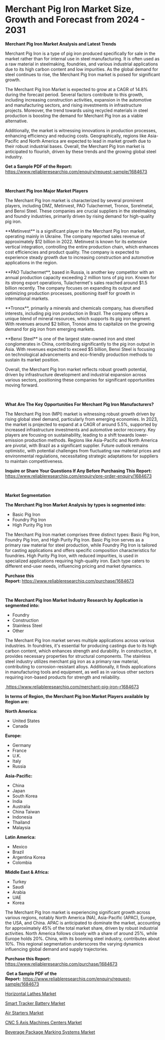 <p><h1>Merchant Pig Iron Market Size, Growth and Forecast from 2024 - 2031</h1></p><p><strong>Merchant Pig Iron Market Analysis and Latest Trends</strong></p>
<p><p>Merchant Pig Iron is a type of pig iron produced specifically for sale in the market rather than for internal use in steel manufacturing. It is often used as a raw material in steelmaking, foundries, and various industrial applications due to its high carbon content and low impurities. As the global demand for steel continues to rise, the Merchant Pig Iron market is poised for significant growth.</p><p>The Merchant Pig Iron Market is expected to grow at a CAGR of 14.8% during the forecast period. Several factors contribute to this growth, including increasing construction activities, expansion in the automotive and manufacturing sectors, and rising investments in infrastructure projects. Moreover, the trend towards using recycled materials in steel production is boosting the demand for Merchant Pig Iron as a viable alternative.</p><p>Additionally, the market is witnessing innovations in production processes, enhancing efficiency and reducing costs. Geographically, regions like Asia-Pacific and North America are expected to lead in market growth due to their robust industrial bases. Overall, the Merchant Pig Iron market is anticipated to flourish, driven by these trends and the growing global steel industry.</p></p>
<p><strong>Get a Sample PDF of the Report:&nbsp;</strong> <a href="https://www.reliableresearchiq.com/enquiry/request-sample/1684673?utm_campaign=123&utm_medium=2&utm_source=Github&utm_content=ia&utm_term=16102024&utm_id=merchant-pig-iron">https://www.reliableresearchiq.com/enquiry/request-sample/1684673</a></p>
<p>&nbsp;</p>
<p><strong>Merchant Pig Iron Major Market Players</strong></p>
<p><p>The Merchant Pig Iron market is characterized by several prominent players, including DMZ, Metinvest, PAO Tulachermet, Tronox, Sorelmetal, and Benxi Steel. These companies are crucial suppliers in the steelmaking and foundry industries, primarily driven by rising demand for high-quality pig iron.</p><p>**Metinvest** is a significant player in the Merchant Pig Iron market, operating mainly in Ukraine. The company reported sales revenue of approximately $12 billion in 2022. Metinvest is known for its extensive vertical integration, controlling the entire production chain, which enhances cost efficiencies and product quality. The company is expected to experience steady growth due to increasing construction and automotive applications in the region.</p><p>**PAO Tulachermet**, based in Russia, is another key competitor with an annual production capacity exceeding 2 million tons of pig iron. Known for its strong export operations, Tulachermet's sales reached around $1.5 billion recently. The company focuses on expanding its output and optimizing production processes, positioning itself for growth in international markets.</p><p>**Tronox**, primarily a minerals and chemicals company, has diversified interests, including pig iron production in Brazil. The company offers a unique blend of mineral resources, which supports its pig iron segment. With revenues around $2 billion, Tronox aims to capitalize on the growing demand for pig iron from emerging markets.</p><p>**Benxi Steel** is one of the largest state-owned iron and steel conglomerates in China, contributing significantly to the pig iron output in Asia. With revenues expected to exceed $5 billion, Benxi Steel is focusing on technological advancements and eco-friendly production methods to sustain its market position.</p><p>Overall, the Merchant Pig Iron market reflects robust growth potential, driven by infrastructure development and industrial expansion across various sectors, positioning these companies for significant opportunities moving forward.</p></p>
<p>&nbsp;</p>
<p><strong>What Are The Key Opportunities For Merchant Pig Iron Manufacturers?</strong></p>
<p><p>The Merchant Pig Iron (MPI) market is witnessing robust growth driven by rising global steel demand, particularly from emerging economies. In 2023, the market is projected to expand at a CAGR of around 5.5%, supported by increased infrastructure investments and automotive sector recovery. Key players are focusing on sustainability, leading to a shift towards lower-emission production methods. Regions like Asia-Pacific and North America are pivotal, with Brazil as a significant supplier. Future outlook remains optimistic, with potential challenges from fluctuating raw material prices and environmental regulations, necessitating strategic adaptations for suppliers to maintain competitiveness.</p></p>
<p><strong>Inquire or Share Your Questions If Any Before Purchasing This Report:</strong> <a href="https://www.reliableresearchiq.com/enquiry/pre-order-enquiry/1684673?utm_campaign=123&utm_medium=2&utm_source=Github&utm_content=ia&utm_term=16102024&utm_id=merchant-pig-iron">https://www.reliableresearchiq.com/enquiry/pre-order-enquiry/1684673</a></p>
<p>&nbsp;</p>
<p><strong>Market Segmentation</strong></p>
<p><strong>The Merchant Pig Iron Market Analysis by types is segmented into:</strong></p>
<p><ul><li>Basic Pig Iron</li><li>Foundry Pig Iron</li><li>High Purity Pig Iron</li></ul></p>
<p><p>The Merchant Pig Iron market comprises three distinct types: Basic Pig Iron, Foundry Pig Iron, and High Purity Pig Iron. Basic Pig Iron serves as a primary raw material for steel production, while Foundry Pig Iron is tailored for casting applications and offers specific composition characteristics for foundries. High Purity Pig Iron, with reduced impurities, is used in specialized applications requiring high-quality iron. Each type caters to different end-user needs, influencing pricing and market dynamics.</p></p>
<p><strong>Purchase this Report:&nbsp;</strong><a href="https://www.reliableresearchiq.com/purchase/1684673?utm_campaign=123&utm_medium=2&utm_source=Github&utm_content=ia&utm_term=16102024&utm_id=merchant-pig-iron">https://www.reliableresearchiq.com/purchase/1684673</a></p>
<p>&nbsp;</p>
<p><strong>The Merchant Pig Iron Market Industry Research by Application is segmented into:</strong></p>
<p><ul><li>Foundry</li><li>Construction</li><li>Stainless Steel</li><li>Other</li></ul></p>
<p><p>The Merchant Pig Iron market serves multiple applications across various industries. In foundries, it's essential for producing castings due to its high carbon content, which enhances strength and durability. In construction, it provides necessary properties for structural components. The stainless steel industry utilizes merchant pig iron as a primary raw material, contributing to corrosion-resistant alloys. Additionally, it finds applications in manufacturing tools and equipment, as well as in various other sectors requiring iron-based products for strength and reliability.</p></p>
<p><a href="https://www.reliableresearchiq.com/merchant-pig-iron-r1684673?utm_campaign=123&utm_medium=2&utm_source=Github&utm_content=ia&utm_term=16102024&utm_id=merchant-pig-iron">&nbsp;https://www.reliableresearchiq.com/merchant-pig-iron-r1684673</a></p>
<p><strong>In terms of Region, the Merchant Pig Iron Market Players available by Region are:</strong></p>
<p>
    <p> <strong> North America: </strong>
        <ul>
            <li>United States</li>
            <li>Canada</li>
        </ul>
        </p> 
    <p> <strong> Europe: </strong>
        <ul>
            <li>Germany</li>
            <li>France</li>
            <li>U.K.</li>
            <li>Italy</li>
            <li>Russia</li>
        </ul>
        </p> 
    <p> <strong> Asia-Pacific: </strong>
        <ul>
            <li>China</li>
            <li>Japan</li>
            <li>South Korea</li>
            <li>India</li>
            <li>Australia</li>
            <li>China Taiwan</li>
            <li>Indonesia</li>
            <li>Thailand</li>
            <li>Malaysia</li>
        </ul>
        </p> 
    <p> <strong> Latin America: </strong>
        <ul>
            <li>Mexico</li>
            <li>Brazil</li>
            <li>Argentina Korea</li>
            <li>Colombia</li>
        </ul>
        </p> 
    <p> <strong> Middle East & Africa: </strong>
        <ul>
            <li>Turkey</li>
            <li>Saudi</li>
            <li>Arabia</li>
            <li>UAE</li>
            <li>Korea</li>
        </ul>
    </p>
    </p>
<p><p>The Merchant Pig Iron market is experiencing significant growth across various regions, notably North America (NA), Asia-Pacific (APAC), Europe, the USA, and China. APAC is anticipated to dominate the market, accounting for approximately 45% of the total market share, driven by robust industrial activities. North America follows closely with a share of around 25%, while Europe holds 20%. China, with its booming steel industry, contributes about 10%. This regional segmentation underscores the varying dynamics influencing global demand and supply trajectories.</p></p>
<p><strong>Purchase this Report: </strong><a href="https://www.reliableresearchiq.com/purchase/1684673?utm_campaign=123&utm_medium=2&utm_source=Github&utm_content=ia&utm_term=16102024&utm_id=merchant-pig-iron">https://www.reliableresearchiq.com/purchase/1684673</a></p>
<p>&nbsp;<strong>Get a Sample PDF of the Report:&nbsp;&nbsp;</strong><a href="https://www.reliableresearchiq.com/enquiry/request-sample/1684673?utm_campaign=123&utm_medium=2&utm_source=Github&utm_content=ia&utm_term=16102024&utm_id=merchant-pig-iron">https://www.reliableresearchiq.com/enquiry/request-sample/1684673</a></p>
<p><strong></strong></p>
<p><p><a href="https://github.com/hegwervaemeruk/Market-Research-Report-List-1/blob/main/horizontal-lathes-market.md?utm_campaign=123&utm_medium=2&utm_source=Github&utm_content=ia&utm_term=16102024&utm_id=merchant-pig-iron">Horizontal Lathes Market</a></p><p><a href="https://www.linkedin.com/pulse/key-drivers-smart-tracker-battery-market-trends-future-zxokc?utm_campaign=123&utm_medium=2&utm_source=Github&utm_content=ia&utm_term=16102024&utm_id=merchant-pig-iron">Smart Tracker Battery Market</a></p><p><a href="https://issuu.com/reportprime-2/docs/air-starters-market-size-2030.pptx_31b49e20b69478?utm_campaign=123&utm_medium=2&utm_source=Github&utm_content=ia&utm_term=16102024&utm_id=merchant-pig-iron">Air Starters Market</a></p><p><a href="https://github.com/daltondngelvin/Market-Research-Report-List-1/blob/main/cnc-5-axis-machines-centers-market.md?utm_campaign=123&utm_medium=2&utm_source=Github&utm_content=ia&utm_term=16102024&utm_id=merchant-pig-iron">CNC 5 Axis Machines Centers Market</a></p><p><a href="https://www.linkedin.com/pulse/opportunities-challenges-beverage-package-marking-systems-3cs8c?utm_campaign=123&utm_medium=2&utm_source=Github&utm_content=ia&utm_term=16102024&utm_id=merchant-pig-iron">Beverage Package Marking Systems Market</a></p></p>